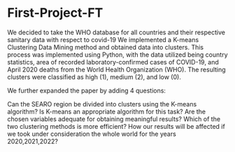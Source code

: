# First-Project-FT
We decided to take the WHO database for all countries and their respective sanitary data with respect to covid-19
We implemented a K-means Clustering Data Mining method and obtained data into clusters. This process was implemented using Python, with the data utilized being country statistics, area of recorded laboratory-confirmed cases of COVID-19, and April 2020 deaths from the World Health Organization (WHO). The resulting clusters were classified as high (1), medium (2), and low (0).

We further expanded the paper by adding 4 questions:

Can the SEARO region be divided into clusters using the K-means algorithm?
Is K-means an appropriate algorithm for this task?
Are the chosen variables adequate for obtaining meaningful results?
Which of the two clustering methods is more efficient?
How our results will be affected if we took under consideration the whole world for the years 2020,2021,2022?
